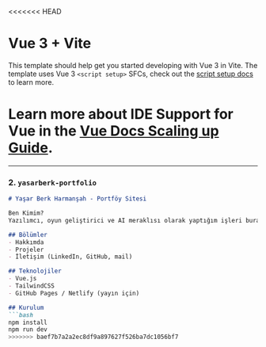 <<<<<<< HEAD
# Vue 3 + Vite

This template should help get you started developing with Vue 3 in Vite. The template uses Vue 3 `<script setup>` SFCs, check out the [script setup docs](https://v3.vuejs.org/api/sfc-script-setup.html#sfc-script-setup) to learn more.

Learn more about IDE Support for Vue in the [Vue Docs Scaling up Guide](https://vuejs.org/guide/scaling-up/tooling.html#ide-support).
=======

---

### 2. `yasarberk-portfolio`

```markdown
# Yaşar Berk Harmanşah - Portföy Sitesi

Ben Kimim?  
Yazılımcı, oyun geliştirici ve AI meraklısı olarak yaptığım işleri burada topluyorum.

## Bölümler
- Hakkımda
- Projeler
- İletişim (LinkedIn, GitHub, mail)

## Teknolojiler
- Vue.js
- TailwindCSS
- GitHub Pages / Netlify (yayın için)

## Kurulum
```bash
npm install
npm run dev
>>>>>>> baef7b7a2a2ec8df9a897627f526ba7dc1056bf7
